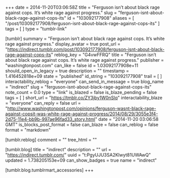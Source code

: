 +++
date = 2014-11-20T03:06:58Z
title = "Ferguson isn’t about black rage against cops. It’s white rage against progress."
slug = "ferguson-isnt-about-black-rage-against-cops-its"
id = "103092177908"
aliases = [ "/post/103092177908/ferguson-isnt-about-black-rage-against-cops-its" ]
tags = [ ]
type = "tumblr-link"

[tumblr]
summary = "Ferguson isn’t about black rage against cops. It’s white rage against progress."
display_avatar = true
post_url = "https://indirect.tumblr.com/post/103092177908/ferguson-isnt-about-black-rage-against-cops-its"
reblog_key = "G4vwFFRQ"
title = "Ferguson isn’t about black rage against cops. It’s white rage against progress."
publisher = "washingtonpost.com"
can_like = false
id = 1.03092177908e+11
should_open_in_legacy = true
description = ""
timestamp = 1.416452818e+09
state = "published"
id_string = "103092177908"
trail = [ ]
interactability_reblog = "everyone"
can_send_in_message = true
blog_name = "indirect"
slug = "ferguson-isnt-about-black-rage-against-cops-its"
note_count = 0.0
type = "link"
is_blazed = false
is_blaze_pending = false
tags = [ ]
short_url = "https://tmblr.co/ZY3jby1W0nSlq"
interactability_blaze = "everyone"
can_reply = false
url = "http://www.washingtonpost.com/opinions/ferguson-wasnt-black-rage-against-copsit-was-white-rage-against-progress/2014/08/29/3055e3f4-2d75-11e4-bb9b-997ae96fad33_story.html"
date = "2014-11-20 03:06:58 GMT"
is_blocks_post_format = false
can_blaze = false
can_reblog = false
format = "markdown"

[tumblr.reblog]
comment = ""
tree_html = ""

[tumblr.blog]
title = "indirect"
description = ""
url = "https://indirect.tumblr.com/"
uuid = "t:PgyUJU3SA2Klwyt81UWAwQ"
updated = 1.738205153e+09
can_show_badges = true
name = "indirect"

[tumblr.blog.tumblrmart_accessories]
+++
